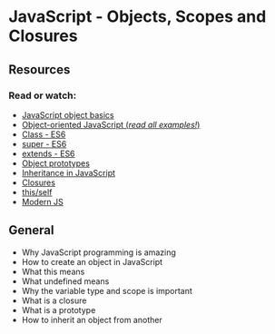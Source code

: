 # JavaScript - Objects, Scopes and Closures
## Resources
### Read or watch:

- [JavaScript object basics](https://developer.mozilla.org/en-US/docs/Learn/JavaScript/Objects/Basics)
- [Object-oriented JavaScript (_read all examples!_)](https://developer.mozilla.org/en-US/docs/Learn/JavaScript/Objects/Classes_in_JavaScript)
- [Class - ES6](https://developer.mozilla.org/en-US/docs/Web/JavaScript/Reference/Classes)
- [super - ES6](https://developer.mozilla.org/en-US/docs/Web/JavaScript/Reference/Operators/super)
- [extends - ES6](https://developer.mozilla.org/en-US/docs/Web/JavaScript/Reference/Classes/extends)
- [Object prototypes](https://developer.mozilla.org/en-US/docs/Learn/JavaScript/Objects/Object_prototypes)
- [Inheritance in JavaScript](https://developer.mozilla.org/en-US/docs/Learn/JavaScript/Objects/Classes_in_JavaScript)
- [Closures](https://developer.mozilla.org/en-US/docs/Web/JavaScript/Closures)
- [this/self](https://alistapart.com/article/getoutbindingsituations/)
- [Modern JS](https://github.com/mbeaudru/modern-js-cheatsheet)

## General

- Why JavaScript programming is amazing
- How to create an object in JavaScript
- What this means
- What undefined means
- Why the variable type and scope is important
- What is a closure
- What is a prototype
- How to inherit an object from another

